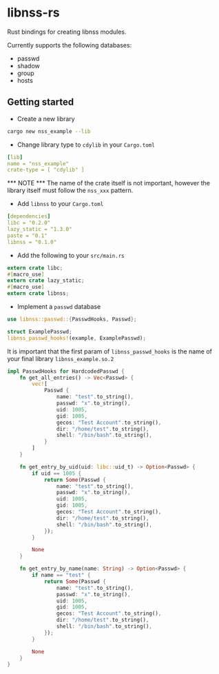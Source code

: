 # libnss-rs
Rust bindings for creating libnss modules.

Currently supports the following databases:
- passwd
- shadow
- group
- hosts

## Getting started
- Create a new library

```bash
cargo new nss_example --lib
```

- Change library type to ```cdylib``` in your ```Cargo.toml```

```yaml
[lib]
name = "nss_example"
crate-type = [ "cdylib" ]
```
*** NOTE *** The name of the crate itself is not important, however the library itself must follow the ```nss_xxx``` pattern.

- Add ```libnss``` to your ```Cargo.toml```

```yaml
[dependencies]
libc = "0.2.0"
lazy_static = "1.3.0"
paste = "0.1"
libnss = "0.1.0"
```

- Add the following to your ```src/main.rs```

```rust
extern crate libc;
#[macro_use]
extern crate lazy_static;
#[macro_use]
extern crate libnss;
```

- Implement a ```passwd``` database

```rust
use libnss::passwd::{PasswdHooks, Passwd};

struct ExamplePasswd;
libnss_passwd_hooks!(example, ExamplePasswd);
```
It is important that the first param of ```libnss_passwd_hooks``` is the name of your final library ```libnss_example.so.2```

````rust
impl PasswdHooks for HardcodedPasswd {
    fn get_all_entries() -> Vec<Passwd> {
        vec![
            Passwd {
                name: "test".to_string(),
                passwd: "x".to_string(),
                uid: 1005,
                gid: 1005,
                gecos: "Test Account".to_string(),
                dir: "/home/test".to_string(),
                shell: "/bin/bash".to_string(),
            }
        ]
    }

    fn get_entry_by_uid(uid: libc::uid_t) -> Option<Passwd> {
        if uid == 1005 {
            return Some(Passwd {
                name: "test".to_string(),
                passwd: "x".to_string(),
                uid: 1005,
                gid: 1005,
                gecos: "Test Account".to_string(),
                dir: "/home/test".to_string(),
                shell: "/bin/bash".to_string(),
            });
        }

        None
    }

    fn get_entry_by_name(name: String) -> Option<Passwd> {
        if name == "test" {
            return Some(Passwd {
                name: "test".to_string(),
                passwd: "x".to_string(),
                uid: 1005,
                gid: 1005,
                gecos: "Test Account".to_string(),
                dir: "/home/test".to_string(),
                shell: "/bin/bash".to_string(),
            });
        }

        None
    }
}
````